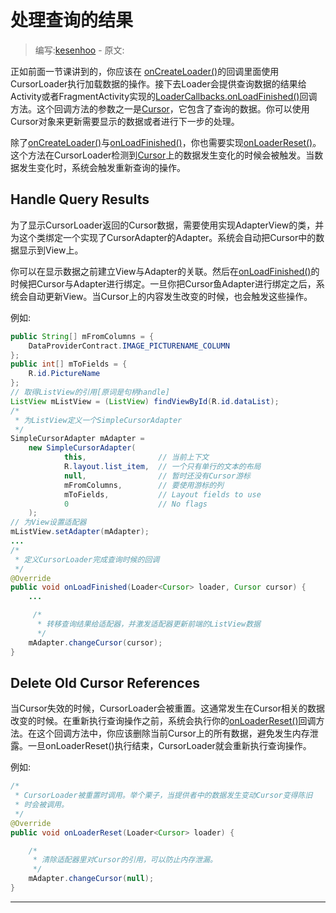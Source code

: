 # 处理查询的结果

> 编写:[kesenhoo](https://github.com/kesenhoo) - 原文:

正如前面一节课讲到的，你应该在 [onCreateLoader()](1)的回调里面使用CursorLoader执行加载数据的操作。接下去Loader会提供查询数据的结果给Activity或者FragmentActivity实现的[LoaderCallbacks.onLoadFinished()](2)回调方法。这个回调方法的参数之一是[Cursor](4)，它包含了查询的数据。你可以使用Cursor对象来更新需要显示的数据或者进行下一步的处理。

除了[onCreateLoader()](1)与[onLoadFinished()](2)，你也需要实现[onLoaderReset()](3)。这个方法在CursorLoader检测到[Cursor](4)上的数据发生变化的时候会被触发。当数据发生变化时，系统会触发重新查询的操作。

<!-- More -->

## Handle Query Results

为了显示CursorLoader返回的Cursor数据，需要使用实现AdapterView的类，并为这个类绑定一个实现了CursorAdapter的Adapter。系统会自动把Cursor中的数据显示到View上。

你可以在显示数据之前建立View与Adapter的关联。然后在[onLoadFinished()](2)的时候把Cursor与Adapter进行绑定。一旦你把Cursor鱼Adapter进行绑定之后，系统会自动更新View。当Cursor上的内容发生改变的时候，也会触发这些操作。

例如:

```java
public String[] mFromColumns = {
    DataProviderContract.IMAGE_PICTURENAME_COLUMN
};
public int[] mToFields = {
    R.id.PictureName
};
// 取得ListView的引用[原词是句柄handle]
ListView mListView = (ListView) findViewById(R.id.dataList);
/*
 * 为ListView定义一个SimpleCursorAdapter
 */
SimpleCursorAdapter mAdapter =
    new SimpleCursorAdapter(
            this,                // 当前上下文
            R.layout.list_item,  // 一个只有单行的文本的布局
            null,                // 暂时还没有Cursor游标
            mFromColumns,        // 要使用游标的列
            mToFields,           // Layout fields to use 
            0                    // No flags
    );
// 为View设置适配器
mListView.setAdapter(mAdapter);
...
/*
 * 定义CursorLoader完成查询时候的回调
 */
@Override
public void onLoadFinished(Loader<Cursor> loader, Cursor cursor) {
    ...

     /*
      * 转移查询结果给适配器，并激发适配器更新前端的ListView数据
      */
    mAdapter.changeCursor(cursor);
}
```

## Delete Old Cursor References

当Cursor失效的时候，CursorLoader会被重置。这通常发生在Cursor相关的数据改变的时候。在重新执行查询操作之前，系统会执行你的[onLoaderReset()](3)回调方法。在这个回调方法中，你应该删除当前Cursor上的所有数据，避免发生内存泄露。一旦onLoaderReset()执行结束，CursorLoader就会重新执行查询操作。

例如:

```java
/*
 * CursorLoader被重置时调用。举个栗子，当提供者中的数据发生变动Cursor变得陈旧
 * 时会被调用。
 */
@Override
public void onLoaderReset(Loader<Cursor> loader) {

    /*
     * 清除适配器里对Cursor的引用，可以防止内存泄漏。
     */
    mAdapter.changeCursor(null);
}
```

***

[1]: http://example.com/  "onCreateLoader()"
[2]: http://example.com/  "onLoadFinished()"
[3]: http://example.com/  "onLoaderReset()"
[4]: http://example.com/  "Cursor"

